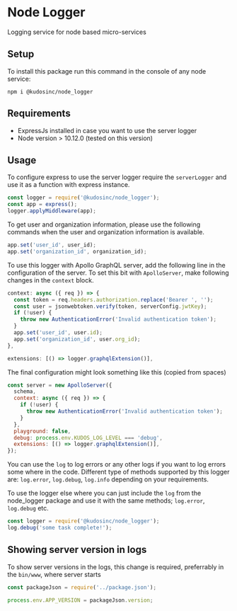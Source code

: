 # Node Logger
Logging service for node based micro-services

## Setup

To install this package run this command in the console of any node service: 

`npm i @kudosinc/node_logger`

## Requirements
- ExpressJs installed in case you want to use the server logger
- Node version > 10.12.0 (tested on this version)

## Usage
To configure express to use the server logger require the `serverLogger` and use it as a function with express instance.

```javascript
const logger = require('@kudosinc/node_logger');
const app = express();
logger.applyMiddleware(app);
```

To get user and organization information, please use the following commands when the user and organization information is available.

```javascript
app.set('user_id', user_id);
app.set('organization_id', organization_id);
```

To use this logger with Apollo GraphQL server, add the following line in the configuration of the server. To set this bit with `ApolloServer`, make following changes in the `context` block.

```javascript
context: async ({ req }) => {
  const token = req.headers.authorization.replace('Bearer ', '');
  const user = jsonwebtoken.verify(token, serverConfig.jwtKey);
  if (!user) {
    throw new AuthenticationError('Invalid authentication token');
  }
  app.set('user_id', user.id);
  app.set('organization_id', user.org_id);
},
```

```javascript
extensions: [() => logger.graphqlExtension()],
```

The final configuration might look something like this (copied from spaces)

```javascript
const server = new ApolloServer({
  schema,
  context: async ({ req }) => {
    if (!user) {
      throw new AuthenticationError('Invalid authentication token');
    }
  },
  playground: false,
  debug: process.env.KUDOS_LOG_LEVEL === 'debug',
  extensions: [() => logger.graphqlExtension()],
});
```

You can use the `log` to log errors or any other logs if you want to log errors some where in the code. Different type of methods supported by this logger are: `log.error`, `log.debug`, `log.info` depending on your requirements.

To use the logger else where you can just include the `log` from the node_logger package and use it with the same methods; `log.error`, `log.debug` etc.

```javascript
const logger = require('@kudosinc/node_logger');
log.debug('some task complete!');
```

## Showing server version in logs

To show server versions in the logs, this change is required, preferrably in the `bin/www`, where server starts

```javascript
const packageJson = require('../package.json');

process.env.APP_VERSION = packageJson.version;
```
